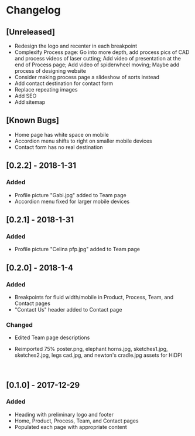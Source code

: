 # Changelog

## [Unreleased]

- Redesign the logo and recenter in each breakpoint
- Complexify Process page: Go into more depth, add process pics of CAD and process videos of laser cutting; Add video of presentation at the end of Process page; Add video of spiderwheel moving; Maybe add process of designing website
- Consider making process page a slideshow of sorts instead
- Add contact destination for contact form
- Replace repeating images
- Add SEO
- Add sitemap




## [Known Bugs]

- Home page has white space on mobile
- Accordion menu shifts to right on smaller mobile devices
- Contact form has no real destination



## [0.2.2] - 2018-1-31

### Added

- Profile picture "Gabi.jpg" added to Team page
- Accordion menu fixed for larger mobile devices

## [0.2.1] - 2018-1-31

### Added

- Profile picture "Celina pfp.jpg" added to Team page


## [0.2.0] - 2018-1-4

### Added

- Breakpoints for fluid width/mobile in Product, Process, Team, and Contact pages
- "Contact Us" header added to Contact page

### Changed

- Edited Team page descriptions

- Reimported 75% poster.png, elephant horns.jpg, sketches1.jpg, sketches2.jpg, legs cad.jpg, and newton's cradle.jpg assets for HiDPI

  ​

## [0.1.0] - 2017-12-29

### Added

- Heading with preliminary logo and footer
- Home, Product, Process, Team, and Contact pages
- Populated each page with appropriate content
